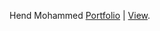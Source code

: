 Hend Mohammed  [Portfolio](https://github.com/hind178/Repository) | [View](https://we-portfolio.netlify.app/).

